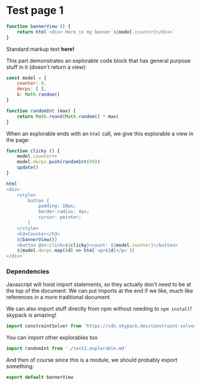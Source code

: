 # Test page 1

```javascript
function bannerView () {
    return html`<div> Here is my banner ${model.counter}</div>`
}
```

Standard markup text **here!**


This part demonstrates an explorable code block that has general purpose stuff in it (doesn't return a view):

```javascript explorable
const model = {
    counter: 0,
    derps: [ ],
    b: Math.random()
}

function randomInt (max) {
    return Math.round(Math.random() * max)
}
```


When an explorable ends with an `html` call, we give this explorable a view in the page:

```javascript explorable
function clicky () {
    model.counter++
    model.derps.push(randomInt(99))
    update()
}

html`
<div>
    <style>
        button {
            padding: 10px;
            border-radius: 4px;
            cursor: pointer;
        }
    </style>
    <h3>Counter</h3>
    ${bannerView()}
    <button @on:click=${clicky}>count: ${model.counter}</button>
    ${model.derps.map((d) => html`<p>${d}</p>`)}
</div>`
```


### Dependencies

Javascript will hoist import statements, so they actually don't need to be at the top of the document.
We can put imports at the end if we like, much like references in a more traditional document.

We can also import stuff directly from npm without needing to `npm install`! skypack is amazing!

```javascript
import constraintSolver from 'https://cdn.skypack.dev/constraint-solver@^3.0.1'
```

You can import other explorables too
```javascript
import randomInt from './test2.explorable.md'
```


And then of course since this is a module, we should probably export something:

```javascript
export default bannerView
```
